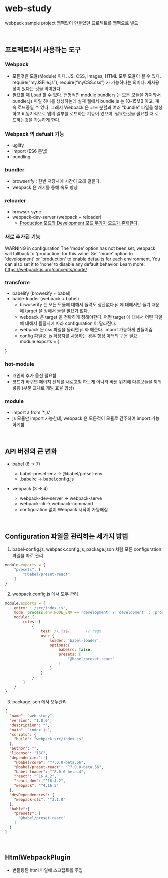 # web-study
webpack sample project 
웹팩없이 만들었던 프로젝트를 웹팩으로 빌드

<br/>

## 프로젝트에서 사용하는 도구

### Webpack
- 모든것은 모듈(Module) 이다. JS, CSS, Images, HTML 모두 모듈이 될 수 있다. require(“myJSFile.js”), require(“myCSS.css”) 가 가능하다는 의미다. 재사용성이 있다는 것을 의미한다.
- 필요할 때 Load 할 수 있다. 전형적인 module bundlers 는 모든 모듈을 가져와서 bundler.js 파일 하나를 생성하는데 실제 웹에서 bundle.js 는 10-15MB 이고, 계속 로드중일 수 있다. 그래서 Webpack 은 코드 분할과 여러 “bundle” 파일을 생성하고 비동기적으로 앱의 일부를 로드하는 기능이 있으며, 필요한것을 필요할 때 로드하는것을 가능하게 한다.

### Webpack 의 defualt 기능
- uglify
- import (ES6 문법)
- bundling

### bundler
- browserify : 한번 저장시에 시간이 오래 걸린다.
- webpack 은 캐시를 통해 속도 향상

### reloader
- browser-sync
- webpack-dev-server (webpack + reloader)
    - [Production 모드와 Development 모드 두가지 모드가 존재한다.](#새로-추가된-기능)

### 새로 추가된 기능
WARNING in configuration
The 'mode' option has not been set, webpack will fallback to 'production' for this value. Set 'mode' option to 'development' or 'production' to enable defaults for each environment.
You can also set it to 'none' to disable any default behavior. Learn more: https://webpack.js.org/concepts/mode/

### transform
- babelify (browesify + babel)
- bable-loader (webpack + babel)
    - brwoserify 는 모든 모듈에 대해서 돌려도 상관없다 js 에 대해서만 돌기 때문에 target 을 정해서 돌릴 필요가 없다.
    - webpack 은 target 을 정확하게 정해야한다. 어떤 target 에 대해서 어떤 파일에 대해서 돌릴지에 따라 configuration 이 달라진다.
    - webpack 은 css 파일을 돌리면 js 화 해준다. import 가능하게 만들어줌
    - config 파일중 .js 확장자를 사용하는 경우 항상 아래의 구문 필요
module.exports = {
    
}

### hot-module
- 개인의 추가 옵션 필요함
- 코드가 바뀌면 페이지 전체를 새로고침 하는게 아니라 바뀐 위치에 다른모듈을 끼워넣음 (부분 교체로 개발 효율 향상)

### module 
- import a from ‘*.js’ 
- js 모듈만 import 가능한데, webpack 은 모든것이 모듈로 간주하여 import 가능하게함

<br/>


## API 버전의 큰 변화
- babel (6 -> 7)
    - babel-preset-env -> @babel/preset-env
    - .babelrc -> babel.config.js

- webpack (3 -> 4)
    - webpack-dev-server -> webpack-serve
    - webpack-cli -> webpack-command
    - configuration 없이 Webpack 시작이 가능해짐

<br/>


## Configuration 파일을 관리하는 세가지 방법
1. babel-config.js, webpack.config.js, package.json 처럼 모든 configuration 파일을 따로 관리
```js
module.exports = {
    "presets": [
        "@babel/preset-react"
    ]
}
```

2. webpack.config.js 에서 모두 관리 
```js
module.exports = {
    entry: './src/index.js',
    mode: process.env.NODE_ENV == 'development' ? 'development' : 'production',
    module: {
        rules: [
            {
                test: /\.js$/,      // regx
                use: {
                    loader: 'babel-loader',
                    options:{
                        babelrc: false,
                        presets: [
                            "@babel/preset-react"
                        ]
                    }
                }
            }
        ]
    }
}
```

3. package.json 에서 모두관리
```json
{
  "name": "web-study",
  "version": "1.0.0",
  "description": "",
  "main": "index.js",
  "scripts": {
    "build": "webpack src/index.js"
  },
  "author": "",
  "license": "ISC",
  "dependencies": {
    "@babel/core": "^7.0.0-beta.56",
    "@babel/preset-react": "^7.0.0-beta.56",
    "babel-loader": "^8.0.0-beta.4",
    "react": "^16.4.2",
    "react-dom": "^16.4.2",
    "webpack": "^4.16.5"
  },
  "devDependencies": {
    "webpack-cli": "^3.1.0"
  },
  "bable":{
    "presets": [
      "@babel/preset-react"
    ]
  }
}
```

<br/>

## HtmlWebpackPlugin
- 번들링된 html 파일에 스크립트를 주입